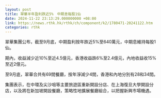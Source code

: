 ```yaml
---
layout: post
title: 翠華半年盈利跌近5%　中期息每股1仙
date: 2024-11-22 23:13:29.000000000 +08:00
link: https://news.rthk.hk/rthk/ch/component/k2/1780471-20241122.htm
categories: rthk
---
```


翠華集團公布，截至9月底，中期盈利按年跌近5%至640萬元，中期息維持每股1仙。

期內，收益減少近10%至近4.5億元，香港收益跌6%至2.4億元，內地收益收15%至近2億元。

至9月底，翠華合共有69間餐廳，按年淨減少4間，香港和內地分別有28和34間。

集團表示，在中環及尖沙咀等主要旅遊區重新開設分店、在上海復旦大學開設分店，以及將在新加坡開設餐廳，策略性地擴展餐廳組合，以把握新興市場機遇。
